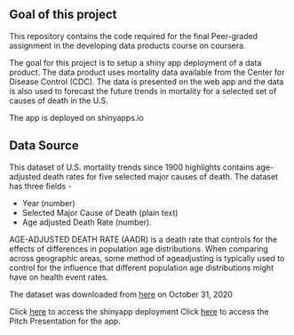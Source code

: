 ## Goal of this project
This repository contains the code required for the final Peer-graded assignment in the developing data products course on coursera.

The goal for this project is to setup a shiny app deployment of a data product. The data product uses mortality data available from the Center for Disease Control (CDC). The data is presented on the web app and the data is also used to forecast the future trends in mortality for a selected set of causes of death in the U.S.

The app is deployed on shinyapps.io

## Data Source
This dataset of U.S. mortality trends since 1900 highlights contains age-adjusted death rates for five selected major causes of death. The dataset has three fields - 

- Year (number)
- Selected Major Cause of Death (plain text)
- Age adjusted Death Rate (number).

AGE-ADJUSTED DEATH RATE (AADR) is a death rate that controls for the effects of differences in population age distributions. When comparing across geographic areas, some method of ageadjusting is typically used to control for the influence that different population age distributions might have on health event rates. 

The dataset was downloaded from [here](https://healthdata.gov/dataset/nchs-age-adjusted-death-rates-selected-major-causes-death) on October 31, 2020

Click [here](https://pshyamku.shinyapps.io/pa-ddp-finalproject/) to access the shinyapp deployment
Click [here]() to access the Pitch Presentation for the app.
